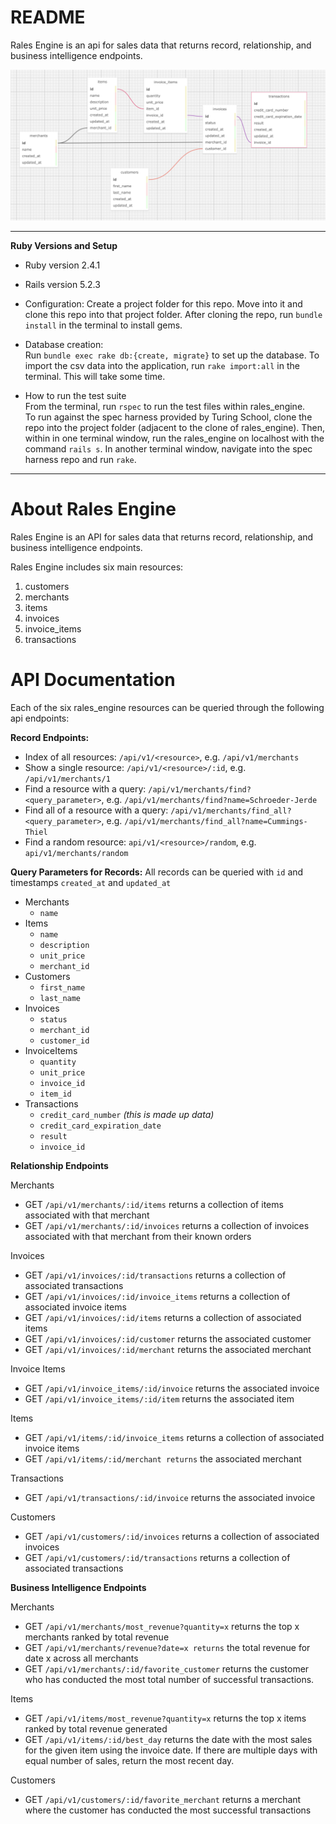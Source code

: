# README

Rales Engine is an api for sales data that returns record, relationship, and business intelligence endpoints. 

![Diagram of the Rales Engine schema](https://github.com/ap2322/rales_engine/blob/master/rales_engine_resource_diagram.png?raw=true)

---
**Ruby Versions and Setup**

* Ruby version 2.4.1
* Rails version 5.2.3

* Configuration: Create a project folder for this repo. Move into it and clone this repo into that project folder. After cloning the repo, run `bundle install` in the terminal to install gems.

* Database creation:  
Run `bundle exec rake db:{create, migrate}` to set up the database. To import the csv data into the application, run `rake import:all` in the terminal. This will take some time.

* How to run the test suite  
From the terminal, run `rspec` to run the test files within rales_engine.  
To run against the spec harness provided by Turing School, clone the repo into the project folder (adjacent to the clone of rales_engine). Then, within in one terminal window, run the rales_engine on localhost with the command `rails s`. In another terminal window, navigate into the spec harness repo and run `rake`.

---
<h1>About Rales Engine</h1>
Rales Engine is an API for sales data that returns record, relationship, and business intelligence endpoints. 

Rales Engine includes six main resources:
1. customers
2. merchants
3. items
4. invoices
5. invoice_items
6. transactions

<h1>API Documentation</h1>

Each of the six rales_engine resources can be queried through the following api endpoints:

**Record Endpoints:**  
- Index of all resources: `/api/v1/<resource>`, e.g. `/api/v1/merchants`
- Show a single resource: `/api/v1/<resource>/:id`, e.g. `/api/v1/merchants/1`
- Find a resource with a query: `/api/v1/merchants/find?<query_parameter>`, e.g. `/api/v1/merchants/find?name=Schroeder-Jerde`
- Find all of a resource with a query: `/api/v1/merchants/find_all?<query_parameter>`, e.g. `/api/v1/merchants/find_all?name=Cummings-Thiel`
- Find a random resource: `api/v1/<resource>/random`, e.g. `api/v1/merchants/random`

**Query Parameters for Records:**
All records can be queried with `id` and timestamps `created_at` and `updated_at`

- Merchants 
    - `name`
- Items
    - `name`
    - `description`
    - `unit_price`
    - `merchant_id`
- Customers
    - `first_name`
    - `last_name`
- Invoices
    - `status`
    - `merchant_id`
    - `customer_id`
- InvoiceItems
    - `quantity`
    - `unit_price`
    - `invoice_id`
    - `item_id`
- Transactions
    - `credit_card_number` *(this is made up data)*
    - `credit_card_expiration_date`
    - `result`
    - `invoice_id`

**Relationship Endpoints**

Merchants  
- GET `/api/v1/merchants/:id/items` returns a collection of items associated with that merchant  
- GET `/api/v1/merchants/:id/invoices` returns a collection of invoices associated with that merchant from their known orders

Invoices  
- GET `/api/v1/invoices/:id/transactions` returns a collection of associated transactions
- GET `/api/v1/invoices/:id/invoice_items` returns a collection of associated invoice items
- GET `/api/v1/invoices/:id/items` returns a collection of associated items
- GET `/api/v1/invoices/:id/customer` returns the associated customer
- GET `/api/v1/invoices/:id/merchant` returns the associated merchant

Invoice Items  
- GET `/api/v1/invoice_items/:id/invoice` returns the associated invoice
- GET `/api/v1/invoice_items/:id/item` returns the associated item

Items  
- GET `/api/v1/items/:id/invoice_items` returns a collection of associated invoice items
- GET `/api/v1/items/:id/merchant returns` the associated merchant

Transactions  
- GET `/api/v1/transactions/:id/invoice` returns the associated invoice

Customers  
- GET `/api/v1/customers/:id/invoices` returns a collection of associated invoices
- GET `/api/v1/customers/:id/transactions` returns a collection of associated transactions

**Business Intelligence Endpoints**

Merchants  
- GET `/api/v1/merchants/most_revenue?quantity=x` returns the top x merchants ranked by total revenue
- GET `/api/v1/merchants/revenue?date=x returns` the total revenue for date x across all merchants
- GET `/api/v1/merchants/:id/favorite_customer` returns the customer who has conducted the most total number of successful transactions.  

Items  
- GET `/api/v1/items/most_revenue?quantity=x` returns the top x items ranked by total revenue generated
- GET `/api/v1/items/:id/best_day` returns the date with the most sales for the given item using the invoice date. If there are multiple days with equal number of sales, return the most recent day.

Customers  
- GET `/api/v1/customers/:id/favorite_merchant` returns a merchant where the customer has conducted the most successful transactions
